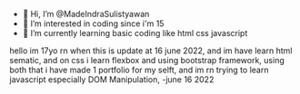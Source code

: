 - 👋 Hi, I’m @MadeIndraSulistyawan
- 👀 I’m interested in coding since i'm 15 
- 🌱 I’m currently learning basic coding like html css javascript




hello im 17yo rn when this is update at 16 june 2022, and im have  learn html sematic, and on css i learn flexbox and using bootstrap framework, using both that i have made 1 portfolio for my selft, and im rn trying to learn javascript especially DOM Manipulation,
-june 16 2022

<!-- and hope i could be web developer   -->
<!---
MadeIndraSulistyawan/MadeIndraSulistyawan is a ✨ special ✨ repository because its `README.md` (this file) appears on your GitHub profile.
You can click the Preview link to take a look at your changes.
--->
